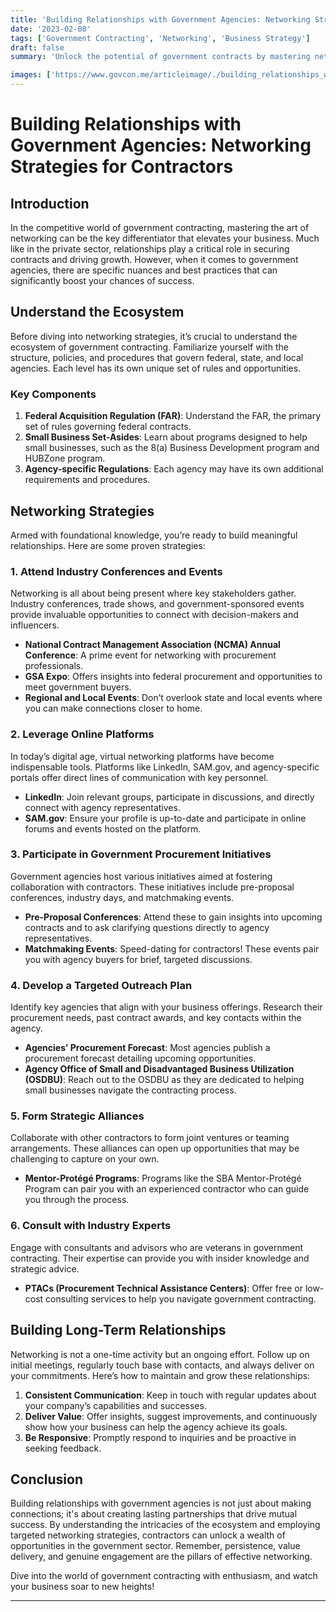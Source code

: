 ```yaml
---
title: 'Building Relationships with Government Agencies: Networking Strategies for Contractors'
date: '2023-02-08'
tags: ['Government Contracting', 'Networking', 'Business Strategy']
draft: false
summary: 'Unlock the potential of government contracts by mastering networking strategies that foster lasting relationships with government agencies!'

images: ['https://www.govcon.me/articleimage/./building_relationships_with_government_agencies_networking_strategies_for_contractors.webp']
---
```


# Building Relationships with Government Agencies: Networking Strategies for Contractors

## Introduction

In the competitive world of government contracting, mastering the art of networking can be the key differentiator that elevates your business. Much like in the private sector, relationships play a critical role in securing contracts and driving growth. However, when it comes to government agencies, there are specific nuances and best practices that can significantly boost your chances of success.

## Understand the Ecosystem

Before diving into networking strategies, it’s crucial to understand the ecosystem of government contracting. Familiarize yourself with the structure, policies, and procedures that govern federal, state, and local agencies. Each level has its own unique set of rules and opportunities.

### Key Components

1. **Federal Acquisition Regulation (FAR)**: Understand the FAR, the primary set of rules governing federal contracts.
2. **Small Business Set-Asides**: Learn about programs designed to help small businesses, such as the 8(a) Business Development program and HUBZone program.
3. **Agency-specific Regulations**: Each agency may have its own additional requirements and procedures.

## Networking Strategies

Armed with foundational knowledge, you’re ready to build meaningful relationships. Here are some proven strategies:

### 1. **Attend Industry Conferences and Events**

Networking is all about being present where key stakeholders gather. Industry conferences, trade shows, and government-sponsored events provide invaluable opportunities to connect with decision-makers and influencers.

- **National Contract Management Association (NCMA) Annual Conference**: A prime event for networking with procurement professionals.
- **GSA Expo**: Offers insights into federal procurement and opportunities to meet government buyers.
- **Regional and Local Events**: Don’t overlook state and local events where you can make connections closer to home.

### 2. **Leverage Online Platforms**

In today’s digital age, virtual networking platforms have become indispensable tools. Platforms like LinkedIn, SAM.gov, and agency-specific portals offer direct lines of communication with key personnel.

- **LinkedIn**: Join relevant groups, participate in discussions, and directly connect with agency representatives.
- **SAM.gov**: Ensure your profile is up-to-date and participate in online forums and events hosted on the platform.

### 3. **Participate in Government Procurement Initiatives**

Government agencies host various initiatives aimed at fostering collaboration with contractors. These initiatives include pre-proposal conferences, industry days, and matchmaking events.

- **Pre-Proposal Conferences**: Attend these to gain insights into upcoming contracts and to ask clarifying questions directly to agency representatives.
- **Matchmaking Events**: Speed-dating for contractors! These events pair you with agency buyers for brief, targeted discussions.

### 4. **Develop a Targeted Outreach Plan**

Identify key agencies that align with your business offerings. Research their procurement needs, past contract awards, and key contacts within the agency.

- **Agencies’ Procurement Forecast**: Most agencies publish a procurement forecast detailing upcoming opportunities.
- **Agency Office of Small and Disadvantaged Business Utilization (OSDBU)**: Reach out to the OSDBU as they are dedicated to helping small businesses navigate the contracting process.

### 5. **Form Strategic Alliances**

Collaborate with other contractors to form joint ventures or teaming arrangements. These alliances can open up opportunities that may be challenging to capture on your own.

- **Mentor-Protégé Programs**: Programs like the SBA Mentor-Protégé Program can pair you with an experienced contractor who can guide you through the process.

### 6. **Consult with Industry Experts**

Engage with consultants and advisors who are veterans in government contracting. Their expertise can provide you with insider knowledge and strategic advice.

- **PTACs (Procurement Technical Assistance Centers)**: Offer free or low-cost consulting services to help you navigate government contracting.

## Building Long-Term Relationships

Networking is not a one-time activity but an ongoing effort. Follow up on initial meetings, regularly touch base with contacts, and always deliver on your commitments. Here’s how to maintain and grow these relationships:

1. **Consistent Communication**: Keep in touch with regular updates about your company’s capabilities and successes.
2. **Deliver Value**: Offer insights, suggest improvements, and continuously show how your business can help the agency achieve its goals.
3. **Be Responsive**: Promptly respond to inquiries and be proactive in seeking feedback.

## Conclusion

Building relationships with government agencies is not just about making connections; it's about creating lasting partnerships that drive mutual success. By understanding the intricacies of the ecosystem and employing targeted networking strategies, contractors can unlock a wealth of opportunities in the government sector. Remember, persistence, value delivery, and genuine engagement are the pillars of effective networking.

Dive into the world of government contracting with enthusiasm, and watch your business soar to new heights!

---